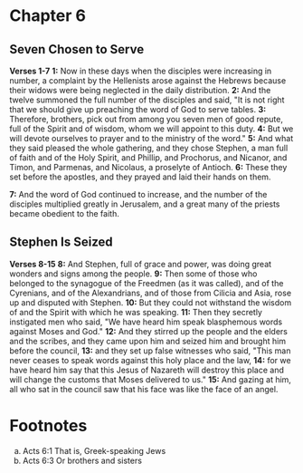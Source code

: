# Chapter 6
## Seven Chosen to Serve
**Verses 1-7**
**1:** Now in these days when the disciples were increasing in number, a complaint by the Hellenists arose against the Hebrews because their widows were being neglected in the daily distribution.
**2:** And the twelve summoned the full number of the disciples and said, "It is not right that we should give up preaching the word of God to serve tables.
**3:** Therefore, brothers, pick out from among you seven men of good repute, full of the Spirit and of wisdom, whom we will appoint to this duty.
**4:** But we will devote ourselves to prayer and to the ministry of the word."
**5:** And what they said pleased the whole gathering, and they chose Stephen, a man full of faith and of the Holy Spirit, and Phillip, and Prochorus, and Nicanor, and Timon, and Parmenas, and Nicolaus, a proselyte of Antioch.
**6:** These they set before the apostles, and they prayed and laid their hands on them.

**7:** And the word of God continued to increase, and the number of the disciples multiplied greatly in Jerusalem, and a great many of the priests became obedient to the faith.

## Stephen Is Seized
**Verses 8-15**
**8:** And Stephen, full of grace and power, was doing great wonders and signs among the people.
**9:** Then some of those who belonged to the synagogue of the Freedmen (as it was called), and of the Cyrenians, and of the Alexandrians, and of those from Cilicia and Asia, rose up and disputed with Stephen.
**10:** But they could not withstand the wisdom of and the Spirit with which he was speaking.
**11:** Then they secretly instigated men who said, "We have heard him speak blasphemous words against Moses and God."
**12:** And they stirred up the people and the elders and the scribes, and they came upon him and seized him and brought him before the council,
**13:** and they set up false witnesses who said, "This man never ceases to speak words against this holy place and the law,
**14:** for we have heard him say that this Jesus of Nazareth will destroy this place and will change the customs that Moses delivered to us."
**15:** And gazing at him, all who sat in the council saw that his face was like the face of an angel.

# Footnotes
<ol type='a'>
	<li>Acts 6:1 That is, Greek-speaking Jews</li>
	<li>Acts 6:3 Or brothers and sisters</li>
</ol>
